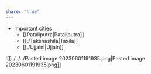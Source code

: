 ```yaml
---
share: "true"
---
```



- Important cities
	- [[Pataliputra|Pataliputra]]
	- [[./Takshashila|Taxila]]
	- [[./Ujjaini|Ujjain]]

![[../../../Pasted image 20230601191935.png|Pasted image 20230601191935.png]]


